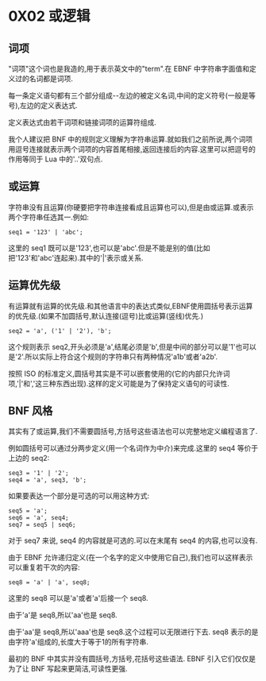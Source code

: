 # 0X02 或逻辑

## 词项

"词项"这个词也是我造的,用于表示英文中的"term".在 EBNF 中字符串字面值和定义过的名词都是词项.

每一条定义语句都有三个部分组成--左边的被定义名词,中间的定义符号(一般是等号),左边的定义表达式.

定义表达式由若干词项和链接词项的运算符组成.

我个人建议把 BNF 中的规则定义理解为字符串运算.就如我们之前所说,两个词项用逗号连接就表示两个词项的内容首尾相接,返回连接后的内容.这里可以把逗号的作用等同于 Lua 中的'..'双句点.

## 或运算

字符串没有且运算(你硬要把字符串连接看成且运算也可以),但是由或运算.或表示两个字符串任选其一.例如:

```EBNF
seq1 = '123' | 'abc';
```

这里的 seq1 既可以是'123',也可以是'abc'.但是不能是别的值(比如把'123'和'abc'连起来).其中的'|'表示或关系.

## 运算优先级

有运算就有运算的优先级.和其他语言中的表达式类似,EBNF使用圆括号表示运算的优先级.(如果不加圆括号,默认连接(逗号)比或运算(竖线)优先.)

```EBNF
seq2 = 'a', ('1' | '2'), 'b';
```

这个规则表示 seq2,开头必须是'a',结尾必须是'b',但是中间的部分可以是'1'也可以是'2'.所以实际上符合这个规则的字符串只有两种情况'a1b'或者'a2b'.

按照 ISO 的标准定义,圆括号其实是不可以嵌套使用的(它的内部只允许词项,'|'和','这三种东西出现).这样的定义可能是为了保持定义语句的可读性.

## BNF 风格

其实有了或运算,我们不需要圆括号,方括号这些语法也可以完整地定义编程语言了.

例如圆括号可以通过分两步定义(用一个名词作为中介)来完成.这里的 seq4 等价于上边的 seq2:

```EBNF
seq3 = '1' | '2';
seq4 = 'a', seq3, 'b';
```

如果要表达一个部分是可选的可以用这种方式:

```EBNF
seq5 = 'a';
seq6 = 'a', seq4;
seq7 = seq5 | seq6;
```

对于 seq7 来说, seq4 的内容就是可选的.可以在末尾有 seq4 的内容,也可以没有.

由于 EBNF 允许递归定义(在一个名字的定义中使用它自己),我们也可以这样表示可以重复若干次的内容:

```EBNF
seq8 = 'a' | 'a', seq8;
```

这里的 seq8 可以是'a'或者'a'后接一个 seq8.

由于'a'是 seq8,所以'aa'也是 seq8.

由于'aa'是 seq8,所以'aaa'也是 seq8.这个过程可以无限进行下去. seq8 表示的是由字符'a'组成的,长度大于等于1的所有字符串.

最初的 BNF 中其实并没有圆括号,方括号,花括号这些语法. EBNF 引入它们仅仅是为了让 BNF 写起来更简洁,可读性更强.
